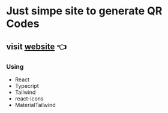 # Just simpe site to generate QR Codes

## visit [website](https://qr-code-generator-igor.netlify.app/) 👈

### Using

- React
- Typecript
- Tailwind
- react-icons
- MaterialTailwind
